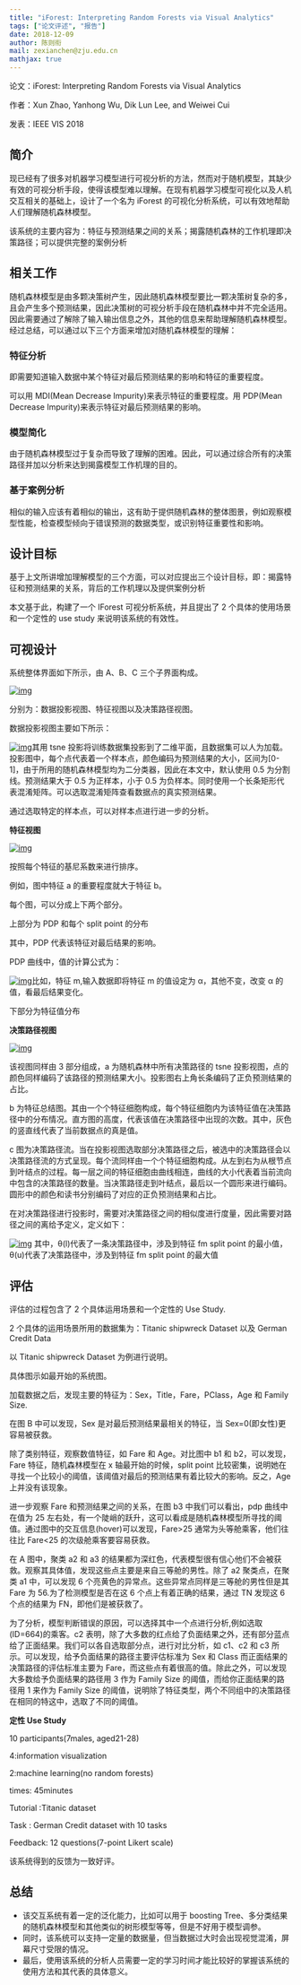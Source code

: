 ```yaml
---
title: "iForest: Interpreting Random Forests via Visual Analytics"
tags: ["论文评述", "报告"]
date: 2018-12-09
author: 陈则衔
mail: zexianchen@zju.edu.cn
mathjax: true
---
```


论文：iForest: Interpreting Random Forests via Visual Analytics

作者：Xun Zhao, Yanhong Wu, Dik Lun Lee, and Weiwei Cui

发表：IEEE VIS 2018

## 简介

现已经有了很多对机器学习模型进行可视分析的方法，然而对于随机模型，其缺少有效的可视分析手段，使得该模型难以理解。在现有机器学习模型可视化以及人机交互相关的基础上，设计了一个名为 iForest 的可视化分析系统，可以有效地帮助人们理解随机森林模型。

该系统的主要内容为：特征与预测结果之间的关系；揭露随机森林的工作机理即决策路径；可以提供完整的案例分析

## 相关工作

随机森林模型是由多颗决策树产生，因此随机森林模型要比一颗决策树复杂的多，且会产生多个预测结果，因此决策树的可视分析手段在随机森林中并不完全适用。因此需要通过了解除了输入输出信息之外，其他的信息来帮助理解随机森林模型。经过总结，可以通过以下三个方面来增加对随机森林模型的理解：

### 特征分析

即需要知道输入数据中某个特征对最后预测结果的影响和特征的重要程度。

可以用 MDI(Mean Decrease Impurity)来表示特征的重要程度。用 PDP(Mean Decrease Impurity)来表示特征对最后预测结果的影响。

### 模型简化

由于随机森林模型过于复杂而导致了理解的困难。因此，可以通过综合所有的决策路径并加以分析来达到揭露模型工作机理的目的。

### 基于案例分析

相似的输入应该有着相似的输出，这有助于提供随机森林的整体图景，例如观察模型性能，检查模型倾向于错误预测的数据类型，或识别特征重要性和影响。

## 设计目标

基于上文所讲增加理解模型的三个方面，可以对应提出三个设计目标，即：揭露特征和预测结果的关系，背后的工作机理以及提供案例分析

本文基于此，构建了一个 IForest 可视分析系统，并且提出了 2 个具体的使用场景和一个定性的 use study 来说明该系统的有效性。

## 可视设计

系统整体界面如下所示，由 A、B、C 三个子界面构成。

[![img](http://www.cad.zju.edu.cn/home/vagblog/wp-content/uploads/2018/12/iForest-system.png)](http://www.cad.zju.edu.cn/home/vagblog/wp-content/uploads/2018/12/iForest-system.png)

分别为：数据投影视图、特征视图以及决策路径视图。

数据投影视图主要如下所示：

[![img](http://www.cad.zju.edu.cn/home/vagblog/wp-content/uploads/2018/12/iForest-dataOverview.png)](http://www.cad.zju.edu.cn/home/vagblog/wp-content/uploads/2018/12/iForest-dataOverview.png)其用 tsne 投影将训练数据集投影到了二维平面，且数据集可以人为加载。投影图中，每个点代表着一个样本点，颜色编码为预测结果的大小，区间为[0-1]，由于所用的随机森林模型均为二分类器，因此在本文中，默认使用 0.5 为分割线。预测结果大于 0.5 为正样本，小于 0.5 为负样本。同时使用一个长条矩形代表混淆矩阵。可以选取混淆矩阵查看数据点的真实预测结果。

通过选取特定的样本点，可以对样本点进行进一步的分析。

**特征视图**

[![img](http://www.cad.zju.edu.cn/home/vagblog/wp-content/uploads/2018/12/iForest-feature.png)](http://www.cad.zju.edu.cn/home/vagblog/wp-content/uploads/2018/12/iForest-feature.png)

按照每个特征的基尼系数来进行排序。

例如，图中特征 a 的重要程度就大于特征 b。

每个图，可以分成上下两个部分。

上部分为 PDP 和每个 split point 的分布

其中，PDP 代表该特征对最后结果的影响。

PDP 曲线中，值的计算公式为：

[![img](http://www.cad.zju.edu.cn/home/vagblog/wp-content/uploads/2018/12/iForest-pdp.png)](http://www.cad.zju.edu.cn/home/vagblog/wp-content/uploads/2018/12/iForest-pdp.png)比如，特征 m,输入数据即将特征 m 的值设定为 α，其他不变，改变 α 的值，看最后结果变化。

下部分为特征值分布

**决策路径视图**

[![img](http://www.cad.zju.edu.cn/home/vagblog/wp-content/uploads/2018/12/iForest-decisionPath.png)](http://www.cad.zju.edu.cn/home/vagblog/wp-content/uploads/2018/12/iForest-decisionPath.png)

该视图同样由 3 部分组成，a 为随机森林中所有决策路径的 tsne 投影视图，点的颜色同样编码了该路径的预测结果大小。投影图右上角长条编码了正负预测结果的占比。

b 为特征总结图。其由一个个特征细胞构成，每个特征细胞内为该特征值在决策路径中的分布情况。直方图的高度，代表该值在决策路径中出现的次数。其中，灰色的竖直线代表了当前数据点的真是值。

c 图为决策路径流。当在投影视图选取部分决策路径之后，被选中的决策路径会以决策路径流的方式呈现。每个流同样由一个个特征细胞构成。从左到右为从根节点到叶结点的过程。每一层之间的特征细胞由曲线相连，曲线的大小代表着当前流向中包含的决策路径的数量。当决策路径走到叶结点，最后以一个圆形来进行编码。圆形中的颜色和读书分别编码了对应的正负预测结果和占比。

在对决策路径进行投影时，需要对决策路径之间的相似度进行度量，因此需要对路径之间的离给予定义，定义如下：

[![img](http://www.cad.zju.edu.cn/home/vagblog/wp-content/uploads/2018/12/iForest-dataDistance.png)](http://www.cad.zju.edu.cn/home/vagblog/wp-content/uploads/2018/12/iForest-dataDistance.png) 其中，θ(l)代表了一条决策路径中，涉及到特征 fm split point 的最小值，θ(u)代表了决策路径中，涉及到特征 fm split point 的最大值

## 评估

评估的过程包含了 2 个具体运用场景和一个定性的 Use Study.

2 个具体的运用场景所用的数据集为：Titanic shipwreck Dataset 以及 German Credit Data

以 Titanic shipwreck Dataset 为例进行说明。

具体图示如最开始的系统图。

加载数据之后，发现主要的特征为：Sex，Title，Fare，PClass，Age 和 Family Size.

在图 B 中可以发现，Sex 是对最后预测结果最相关的特征，当 Sex=0(即女性)更容易被获救。

除了类别特征，观察数值特征，如 Fare 和 Age。对比图中 b1 和 b2，可以发现，Fare 特征，随机森林模型在 x 轴最开始的时候，split point 比较密集，说明她在寻找一个比较小的阈值，该阈值对最后的预测结果有着比较大的影响。反之，Age 上并没有该现象。

进一步观察 Fare 和预测结果之间的关系，在图 b3 中我们可以看出，pdp 曲线中在值为 25 左右处，有一个陡峭的跃升，这可以看成是随机森林模型所寻找的阈值。通过图中的交互信息(hover)可以发现，Fare>25 通常为头等舱乘客，他们往往比 Fare<25 的次级舱乘客要容易获救。

在 A 图中，聚类 a2 和 a3 的结果都为深红色，代表模型很有信心他们不会被获救。观察其具体值，发现这些点主要是来自三等舱的男性。除了 a2 聚类点，在聚类 a1 中，可以发现 6 个亮黄色的异常点。这些异常点同样是三等舱的男性但是其 Fare 为 56.为了检测模型是否在这 6 个点上有着正确的结果，通过 TN 发现这 6 个点的结果为 FN，即他们是被获救了。

为了分析，模型判断错误的原因，可以选择其中一个点进行分析,例如选取(ID=664)的乘客。c2 表明，除了大多数的红点给了负面结果之外，还有部分蓝点给了正面结果。我们可以各自选取部分点，进行对比分析，如 c1、c2 和 c3 所示。可以发现，给予负面结果的路径主要评估标准为 Sex 和 Class 而正面结果的决策路径的评估标准主要为 Fare，而这些点有着很高的值。除此之外，可以发现大多数给予负面结果的路径用 3 作为 Family Size 的阈值，而给你正面结果的路径用 1 来作为 Family Size 的阈值，说明除了特征类型，两个不同组中的决策路径在相同的特这中，选取了不同的阈值。

**定性 Use Study**

10 participants(7males, aged21-28)

4:information visualization

2:machine learning(no random forests)

times: 45minutes

Tutorial :Titanic dataset

Task : German Credit dataset with 10 tasks

Feedback: 12 questions(7-point Likert scale)

该系统得到的反馈为一致好评。

## 总结

-   该交互系统有着一定的泛化能力，比如可以用于 boosting Tree、多分类结果的随机森林模型和其他类似的树形模型等等，但是不好用于模型调参。
-   同时，该系统可以支持一定量的数据量，但当数据过大时会出现视觉混淆，屏幕尺寸受限的情况。
-   最后，使用该系统的分析人员需要一定的学习时间才能比较好的掌握该系统的使用方法和其代表的具体意义。
